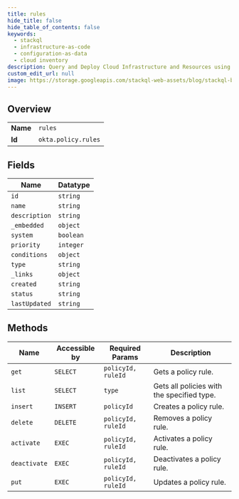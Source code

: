 ```yaml
---
title: rules
hide_title: false
hide_table_of_contents: false
keywords:
  - stackql
  - infrastructure-as-code
  - configuration-as-data
  - cloud inventory
description: Query and Deploy Cloud Infrastructure and Resources using SQL
custom_edit_url: null
image: https://storage.googleapis.com/stackql-web-assets/blog/stackql-blog-post-featured-image.png
---
```

  
    

## Overview
<table><tbody>
<tr><td><b>Name</b></td><td><code>rules</code></td></tr>
<tr><td><b>Id</b></td><td><code>okta.policy.rules</code></td></tr>
</tbody></table>

## Fields
| Name | Datatype |
| ---- | -------- |
| `id` | `string` |
| `name` | `string` |
| `description` | `string` |
| `_embedded` | `object` |
| `system` | `boolean` |
| `priority` | `integer` |
| `conditions` | `object` |
| `type` | `string` |
| `_links` | `object` |
| `created` | `string` |
| `status` | `string` |
| `lastUpdated` | `string` |
## Methods
| Name | Accessible by | Required Params | Description |
| ---- | ------------- | --------------- | ----------- |
| `get` | `SELECT` | `policyId, ruleId` | Gets a policy rule. |
| `list` | `SELECT` | `type` | Gets all policies with the specified type. |
| `insert` | `INSERT` | `policyId` | Creates a policy rule. |
| `delete` | `DELETE` | `policyId, ruleId` | Removes a policy rule. |
| `activate` | `EXEC` | `policyId, ruleId` | Activates a policy rule. |
| `deactivate` | `EXEC` | `policyId, ruleId` | Deactivates a policy rule. |
| `put` | `EXEC` | `policyId, ruleId` | Updates a policy rule. |
